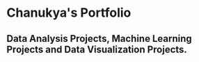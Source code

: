 # Chanukya's Portfolio
## Data Analysis Projects, Machine Learning Projects and Data Visualization Projects.
